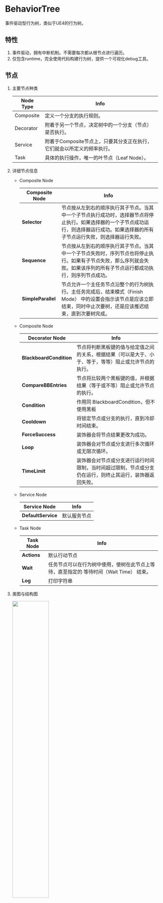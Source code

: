 # BehaviorTree

事件驱动型行为树，类似于UE4的行为树。

## 特性

1. 事件驱动，拥有中断机制。不需要每次都从根节点进行遍历。
2. 仅包含runtime，完全使用代码构建行为树，提供一个可视化debug工具。

## 节点

1. 主要节点种类

    | Node Type | Info                                                                    |
    | --------- | ----------------------------------------------------------------------- |
    | Composite | 定义一个分支的执行规则。                                                |
    | Decorator | 附着于另一个节点，决定树中的一个分支（节点）是否执行。                  |
    | Service   | 附着于Composite节点上，只要其分支正在执行，它们就会以所定义的频率执行。 |
    | Task      | 具体的执行操作，唯一的叶节点（Leaf Node）。                             |

2. 详细节点信息

    - Composite Node

        | Composite Node     | Info                                                                                                                                                                                     |
        | ------------------ | ---------------------------------------------------------------------------------------------------------------------------------------------------------------------------------------- |
        | **Selector**       | 节点按从左到右的顺序执行其子节点。当其中一个子节点执行成功时，选择器节点将停止执行。如果选择器的一个子节点成功运行，则选择器运行成功。如果选择器的所有子节点运行失败，则选择器运行失败。 |
        | **Sequence**       | 节点按从左到右的顺序执行其子节点。当其中一个子节点失败时，序列节点也将停止执行。如果有子节点失败，那么序列就会失败。如果该序列的所有子节点运行都成功执行，则序列节点成功。               |
        | **SimpleParallel** | 节点允许一个主任务节点沿整个的行为树执行。主任务完成后，结束模式（Finish Mode） 中的设置会指示该节点是应该立即结束，同时中止次要树，还是应该推迟结束，直到次要树完成。                   |

    - Composite Node

        | Decorator Node          | Info                                                                                                     |
        | ----------------------- | -------------------------------------------------------------------------------------------------------- |
        | **BlackboardCondition** | 节点将判断黑板键的值与给定值之间的关系，根据结果（可以是大于、小于、等于，等等）阻止或允许节点的执行。   |
        | **CompareBBEntries**    | 节点将比较两个黑板键的值，并根据结果（等于或不等）阻止或允许节点的执行。                                 |
        | **Condition**           | 作用同 BlackboardCondition，但不使用黑板                                                                 |
        | **Cooldown**            | 将锁定节点或分支的执行，直到冷却时间结束。                                                               |
        | **ForceSuccess**        | 装饰器会将节点结果更改为成功。                                                                           |
        | **Loop**                | 装饰器会对节点或分支进行多次循环或无限次循环。                                                           |
        | **TimeLimit**           | 装饰器会对节点或分支进行运行时间限制，当时间超过限制，节点或分支仍在运行，则终止其运行，装饰器返回失败。 |

    - Service Node

        | Service Node       | Info         |
        | ------------------ | ------------ |
        | **DefaultService** | 默认服务节点 |

    - Task Node

        | Task Node   | Info                                                                                    |
        | ----------- | --------------------------------------------------------------------------------------- |
        | **Actions** | 默认行动节点                                                                            |
        | **Wait**    | 任务节点可以在行为树中使用，使树在此节点上等待，直至指定的 等待时间（Wait Time） 结束。 |
        | **Log**     | 打印字符串                                                                              |

3. 类图与结构图

    <img src="https://github.com/Sarofc/BehaviorTree-Unity/blob/master/src/cd.JPG?raw=true" width=50%></br>

    <img src="https://github.com/Sarofc/BehaviorTree-Unity/blob/master/src/structure.JPG?raw=true" width=60%>

4. 定义自己的节点

    > 继承Composite，自定义复合节点</br>
    > 继承Decorator，自定义装饰节点</br>
    > 继承Service，自定义服务节点</br>
    > 继承Task，自定义任务节点</br>

    注：⚠ 自定义Composite、Decorator节点，相对复杂，因为要考虑到ObserverAborts。</br>

## 中断机制

条件满足时，会按照以下表格进行中断处理。

| Aborts Type        | Info                     |
| ------------------ | ------------------------ |
| **NONE**           | 不做任何处理             |
| **SELF**           | 中断自己                 |
| **LOWER_PRIORITY** | 中断右边(优先级低)的节点 |
| **BOTH**           | SELF & LOWER_PRIORITY    |

Decorator节点位于Composite节点以下时，ObserverAborts属性可以生效, 且每种Composite类型的支持程度不同。

| Composite Type     | Info           |
| ------------------ | -------------- |
| **Selector**       | 全部AbortsType |
| **Sequence**       | NONE & SELF    |
| **SimpleParallel** | 只有NONE有效   |

## 黑板

黑板可以称为AI的“大脑”，但它并没有实际逻辑，仅仅是存储数据，在合适时机，抛出对应的事件。</br>
由于本行为树为纯代码构建，完全可以使用类来充当数据结构，所以黑板并不是必须的，这样也能避免黑板所带来的性能损失。</br>

```csharp
var bb = UBTContext.Instance.GetGlobalBlackboard("DefaultBB");//获取全局黑板
//var bb = new Blackboard("BB");//实例化黑板
bb.Set("key1", 10);//设置键的时候会自动绑定OnValueChanged事件，当键值发生改变时，会抛出事件（此时为空事件）。
bb.AddObserver("key1",()=>UnityEngine.Debug.Log("callback")));//为key1绑定事件（针正有意义的事件）。
bb.Get<int>("key1").Value++;//自增，抛出事件，打印“callback”。

bb.Set("key2", true);
bb.Get<bool>("key2").Value;
```

注：在使用Set/UnSet方法的时候，也会触发事件（IsSet）

## 时钟

提供回调事件的Timer。行为树并不会每分每秒Tick，在需要的时候注册Timer事件，不需要的时候注销。</br>
与黑板共同驱动了整个行为树。

注：与<https://github.com/akbiggs/UnityTimer>相似，但加入了对象池。

## TODO

- [ ] 完善节点
- [ ] 完善Debug工具
- [ ] ？编辑器

## 参考链接

NPBehave <https://github.com/meniku/NPBehave>

UE4 Doc <https://docs.unrealengine.com/zh-CN/Engine/ArtificialIntelligence/BehaviorTrees/index.html>
